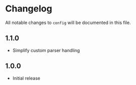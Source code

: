 # Changelog

All notable changes to `config` will be documented in this file.

## 1.1.0
- Simplify custom parser handling

## 1.0.0
- Initial release
